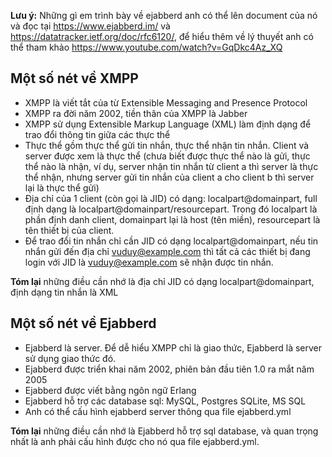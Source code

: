 **Lưu ý:** Những gì em trình bày về ejabberd anh có thể lên document của nó và đọc tại https://www.ejabberd.im/ và https://datatracker.ietf.org/doc/rfc6120/, để hiểu thêm về lý thuyết anh có thể tham khảo https://www.youtube.com/watch?v=GqDkc4Az_XQ

## Một số nét về XMPP
* XMPP là viết tắt của từ Extensible Messaging and Presence Protocol
* XMPP ra đời năm 2002, tiền thân của XMPP là Jabber 
* XMPP sử dụng Extensible Markup Language (XML) làm định dạng để trao đổi thông tin giữa các thực thể 
* Thực thể gồm thực thể gửi tin nhắn, thực thể nhận tin nhắn. Client và server được xem là thực thể (chưa biết được thực thể nào là gửi, thực thể nào là nhận, ví dụ, server nhận tin nhắn từ client a thì server là thực thể nhận, nhưng server gửi tin nhắn của client a cho client b thì server lại là thực thể gửi)
* Địa chỉ của 1 client (còn gọi là JID) có dạng: localpart@domainpart, full định dạng là localpart@domainpart/resourcepart. Trong đó localpart là phần định danh client, domainpart lại là host (tên miền), resourcepart là tên thiết bị của client. 
* Để trao đổi tin nhắn chỉ cần JID có dạng localpart@domainpart, nếu tin nhắn gửi đến địa chỉ vuduy@example.com thì tất cả các thiết bị đang login với JID là vuduy@example.com sẽ nhận được tin nhắn.

**Tóm lại** những điều cần nhớ là địa chỉ JID có dạng localpart@domainpart, định dạng tin nhắn là XML 

## Một số nét về Ejabberd 
* Ejabberd là server. Để dễ hiểu XMPP chỉ là giao thức, Ejabberd là server sử dụng giao thức đó.
* Ejabberd được triển khai năm 2002, phiên bản đầu tiên 1.0 ra mắt năm 2005
* Ejabberd được viết bằng ngôn ngữ Erlang
* Ejabberd hỗ trợ các database sql: MySQL, Postgres SQLite, MS SQL
* Anh có thể cấu hình ejabberd server thông qua file ejabberd.yml 

**Tóm lại** những điều cần nhớ là Ejabberd hỗ trợ sql database, và quan trọng nhất là anh phải cấu hình được cho nó qua file ejabberd.yml.
